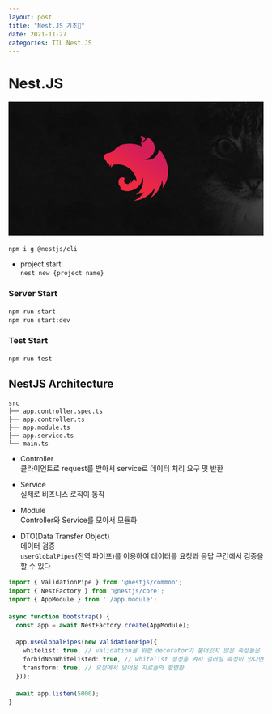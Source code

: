 ```yaml
---
layout: post
title: "Nest.JS 기초💬"
date: 2021-11-27
categories: TIL Nest.JS
---
```


# Nest.JS

![](https://raw.githubusercontent.com/Action2theFuture/Action2theFuture.github.io/main/_posts/Images/nest-og.png)

`npm i g @nestjs/cli`  

- project start  
`nest new {project name}`

### Server Start
`npm run start`  
`npm run start:dev`  

### Test Start
`npm run test`

## NestJS Architecture

```
src
├── app.controller.spec.ts
├── app.controller.ts
├── app.module.ts
├── app.service.ts
└── main.ts
```

- Controller  
클라이언트로 request를 받아서 service로 데이터 처리 요구 및 반환 

- Service  
실제로 비즈니스 로직이 동작

- Module  
Controller와 Service를 모아서 모듈화 

- DTO(Data Transfer Object)  
데이터 검증  
`userGlobalPipes`(전역 파이프)를 이용하여 데이터를 요청과 응답 구간에서 검증을 할 수 있다

```typescript
import { ValidationPipe } from '@nestjs/common';
import { NestFactory } from '@nestjs/core';
import { AppModule } from './app.module';

async function bootstrap() {
  const app = await NestFactory.create(AppModule);
  
  app.useGlobalPipes(new ValidationPipe({
  	whitelist: true, // validation을 위한 decorator가 붙어있지 않은 속성들은 제거
    forbidNonWhitelisted: true, // whitelist 설정을 켜서 걸러질 속성이 있다면 아예 요청 자체를 막도록 (400 에러)
    transform: true, // 요청에서 넘어온 자료들의 형변환
  }));
  
  await app.listen(5000);
}
```
